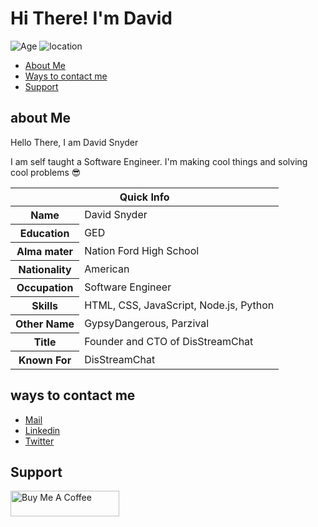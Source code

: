 # Hi There! I'm David

![Age](https://img.shields.io/badge/Age-20-blue)
![location](https://img.shields.io/badge/Live%20in-America-red)

* [About Me](#about-me)
* [Ways to contact me](#ways-to-contact-me)
* [Support](#support)

## about Me

Hello There, I am David Snyder

I am self taught a Software Engineer. I'm making cool things and solving cool problems 😎

<table>
<thead>
<tr>
<th colspan="2">Quick Info</th>
</tr>
</thead>
<tbody>
<tr><th scope='row'>Name</th><td>David Snyder</td></tr>
<tr><th scope='row'>Education</th><td>GED</td></tr>
<tr><th scope='row'>Alma mater</th><td>Nation Ford High School</td></tr>
<tr><th scope='row'>Nationality</th><td>American</td></tr>
<tr><th scope='row'>Occupation</th><td>Software Engineer</td></tr>
<tr><th scope='row'>Skills</th><td>HTML, CSS, JavaScript, Node.js, Python</td></tr>
<tr><th scope='row'>Other Name</th><td>GypsyDangerous, Parzival</td></tr>
<tr><th scope='row'>Title</th><td>Founder and CTO of DisStreamChat</td></tr>
<tr><th scope='row'>Known For</th><td>DisStreamChat</td></tr>
</tbody>
</table>

## ways to contact me

<ul>
<li><a href="mailto:davidgraygs4@gmail.com" rel="me">Mail</a>
<li><a href="https://www.linkedin.com/in/david-snyder-b70079177/" rel="me">Linkedin</a>
<li><a href="https://twitter.com/snyderling_" rel="me">Twitter</a>
</ul>

## Support
<a href="https://www.buymeacoffee.com/DavidS" target="_blank"><img src="https://cdn.buymeacoffee.com/buttons/default-orange.png" alt="Buy Me A Coffee" height="41" width="174"></a>

<!--
**GypsyDangerous/GypsyDangerous** is a ✨ _special_ ✨ repository because its `README.md` (this file) appears on your GitHub profile.

Here are some ideas to get you started:

- 🔭 I’m currently working on ...
- 🌱 I’m currently learning ...
- 👯 I’m looking to collaborate on ...
- 🤔 I’m looking for help with ...
- 💬 Ask me about ...
- 📫 How to reach me: ...
- 😄 Pronouns: ...
- ⚡ Fun fact: ...
-->
